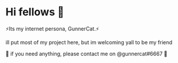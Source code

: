 # Hi fellows 🤔
⚡Its my internet persona, GunnerCat.⚡

ill put most of my project here, but im welcoming yall to be my friend

🗿 if you need anything, please contact me on @gunnercat#6667 🗿


<!--
Here are some ideas to get you started:


**GunnerCat/GunnerCat** is a ✨ _special_ ✨ repository because its `README.md` (this file) appears on your GitHub profile.

Here are some ideas to get you started:

- 🔭 I’m currently working on ...
- 🌱 I’m currently learning ...
- 👯 I’m looking to collaborate on ...
- 🤔 I’m looking for help with ...
- 💬 Ask me about ...
- 📫 How to reach me: ...
- 😄 Pronouns: ...
- ⚡ Fun fact: ...
-->
